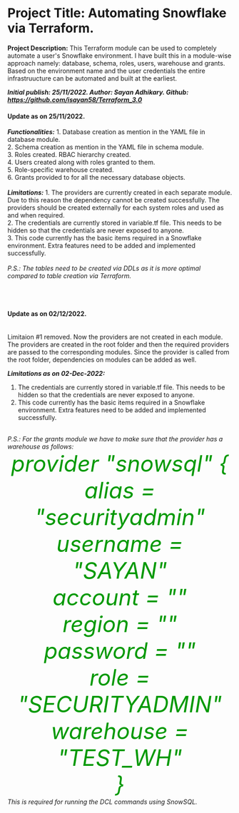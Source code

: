<h1>Project Title: Automating Snowflake via Terraform.</h1>

<b>Project Description:</b> This Terraform module can be used to completely automate a user's Snowflake environment. I have built this in a module-wise approach namely: database, schema, roles, users, warehouse and grants. Based on the environment name and the user credentials the entire infrastruucture can be automated and built at the earliest.

<b><i>Initial publish: 25/11/2022.
Author: Sayan Adhikary.
Github: https://github.com/isayan58/Terraform_3.0</i></b>

<h4>Update as on 25/11/2022.</h4>
<b><i>Functionalities:</i></b>
1. Database creation as mention in the YAML file in database module.<br/>
2. Schema creation as mention in the YAML file in schema module.<br/>
3. Roles created. RBAC hierarchy created.<br/>
4. Users created along with roles granted to them.<br/>
5. Role-specific warehouse created.<br/>
6. Grants provided to for all the necessary database objects.<br/>
<br/>
<b><i>Limitations:</i></b>
1. The providers are currently created in each separate module. Due to this reason the dependency cannot be created successfully. The providers should be created externally for each system roles and used as and when required.<br/>
2. The credentials are currently stored in variable.tf file. This needs to be hidden so that the credentials are never exposed to anyone.<br/>
3. This code currently has the basic items required in a Snowflake environment. Extra features need to be added and implemented successfully.<br/>
<br/><i>
P.S.: The tables need to be created via DDLs as it is more optimal compared to table creation via Terraform.</i>

<br/><br/>
<h4>Update as on 02/12/2022.</h4><br/>
Limitaion #1 removed. Now the providers are not created in each module. The providers are created in the root folder and then the required providers are passed to the corresponding modules.
Since the provider is called from the root folder, dependencies on modules can be added as well.

<b><i>Limitations as on 02-Dec-2022:</i></b>
1. The credentials are currently stored in variable.tf file. This needs to be hidden so that the credentials are never exposed to anyone.<br/>
2. This code currently has the basic items required in a Snowflake environment. Extra features need to be added and implemented successfully.<br/>
<br/>
<i>P.S.: For the grants module we have to make sure that the provider has a warehouse as follows:</i>
    <div style = "color:#009900; font-size:50px;
                font-style:italic; text-align:center;">provider "snowsql" {<br/>
    alias = "securityadmin"<br/>
    username  = "SAYAN"<br/>
    account   = "<account locator>"<br/>
    region    = "<region>"<br/>
    password  = "<password>"<br/>
    role      = "SECURITYADMIN"<br/>
    warehouse = "TEST_WH"<br/>
    }</div>
<i>This is required for running the DCL commands using SnowSQL.</i>